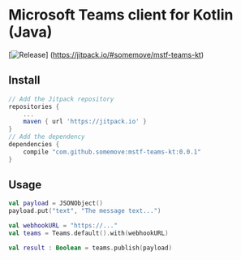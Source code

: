 # Microsoft Teams client for Kotlin (Java)

[![Release](https://jitpack.io/v/somemove/mstf-teams-kt.svg?style=flat-square)]
(https://jitpack.io/#somemove/mstf-teams-kt)

## Install

```groovy
// Add the Jitpack repository
repositories {
	...
	maven { url 'https://jitpack.io' }
}
// Add the dependency
dependencies {
	compile "com.github.somemove:mstf-teams-kt:0.0.1"
}
```

## Usage

```kotlin
val payload = JSONObject()
payload.put("text", "The message text...")

val webhookURL = "https://..."
val teams = Teams.default().with(webhookURL)

val result : Boolean = teams.publish(payload)
```
